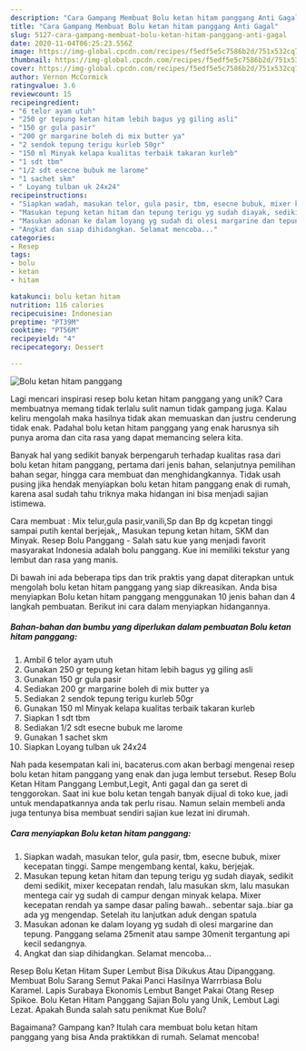 ```yaml
---
description: "Cara Gampang Membuat Bolu ketan hitam panggang Anti Gagal"
title: "Cara Gampang Membuat Bolu ketan hitam panggang Anti Gagal"
slug: 5127-cara-gampang-membuat-bolu-ketan-hitam-panggang-anti-gagal
date: 2020-11-04T06:25:23.556Z
image: https://img-global.cpcdn.com/recipes/f5edf5e5c7586b2d/751x532cq70/bolu-ketan-hitam-panggang-foto-resep-utama.jpg
thumbnail: https://img-global.cpcdn.com/recipes/f5edf5e5c7586b2d/751x532cq70/bolu-ketan-hitam-panggang-foto-resep-utama.jpg
cover: https://img-global.cpcdn.com/recipes/f5edf5e5c7586b2d/751x532cq70/bolu-ketan-hitam-panggang-foto-resep-utama.jpg
author: Vernon McCormick
ratingvalue: 3.6
reviewcount: 15
recipeingredient:
- "6 telor ayam utuh"
- "250 gr tepung ketan hitam lebih bagus yg giling asli"
- "150 gr gula pasir"
- "200 gr margarine boleh di mix butter ya"
- "2 sendok tepung terigu kurleb 50gr"
- "150 ml Minyak kelapa kualitas terbaik takaran kurleb"
- "1 sdt tbm"
- "1/2 sdt esecne bubuk me larome"
- "1 sachet skm"
- " Loyang tulban uk 24x24"
recipeinstructions:
- "Siapkan wadah, masukan telor, gula pasir, tbm, esecne bubuk, mixer kecepatan tinggi. Sampe mengembang kental, kaku, berjejak."
- "Masukan tepung ketan hitam dan tepung terigu yg sudah diayak, sedikit demi sedikit, mixer kecepatan rendah, lalu masukan skm, lalu masukan mentega cair yg sudah di campur dengan minyak kelapa. Mixer kecepatan rendah ya sampe dasar paling bawah.. sebentar saja..biar ga ada yg mengendap. Setelah itu lanjutkan aduk dengan spatula"
- "Masukan adonan ke dalam loyang yg sudah di olesi margarine dan tepung. Panggang selama 25menit atau sampe 30menit tergantung api kecil sedangnya."
- "Angkat dan siap dihidangkan. Selamat mencoba..."
categories:
- Resep
tags:
- bolu
- ketan
- hitam

katakunci: bolu ketan hitam 
nutrition: 116 calories
recipecuisine: Indonesian
preptime: "PT39M"
cooktime: "PT56M"
recipeyield: "4"
recipecategory: Dessert

---
```



![Bolu ketan hitam panggang](https://img-global.cpcdn.com/recipes/f5edf5e5c7586b2d/751x532cq70/bolu-ketan-hitam-panggang-foto-resep-utama.jpg)

Lagi mencari inspirasi resep bolu ketan hitam panggang yang unik? Cara membuatnya memang tidak terlalu sulit namun tidak gampang juga. Kalau keliru mengolah maka hasilnya tidak akan memuaskan dan justru cenderung tidak enak. Padahal bolu ketan hitam panggang yang enak harusnya sih punya aroma dan cita rasa yang dapat memancing selera kita.

Banyak hal yang sedikit banyak berpengaruh terhadap kualitas rasa dari bolu ketan hitam panggang, pertama dari jenis bahan, selanjutnya pemilihan bahan segar, hingga cara membuat dan menghidangkannya. Tidak usah pusing jika hendak menyiapkan bolu ketan hitam panggang enak di rumah, karena asal sudah tahu triknya maka hidangan ini bisa menjadi sajian istimewa.

Cara membuat : Mix telur,gula pasir,vanili,Sp dan Bp dg kcpetan tinggi sampai putih kental berjejak,, Masukan tepung ketan hitam, SKM dan Minyak. Resep Bolu Panggang - Salah satu kue yang menjadi favorit masyarakat Indonesia adalah bolu panggang. Kue ini memiliki tekstur yang lembut dan rasa yang manis.


Di bawah ini ada beberapa tips dan trik praktis yang dapat diterapkan untuk mengolah bolu ketan hitam panggang yang siap dikreasikan. Anda bisa menyiapkan Bolu ketan hitam panggang menggunakan 10 jenis bahan dan 4 langkah pembuatan. Berikut ini cara dalam menyiapkan hidangannya.

<!--inarticleads1-->

##### Bahan-bahan dan bumbu yang diperlukan dalam pembuatan Bolu ketan hitam panggang:

1. Ambil 6 telor ayam utuh
1. Gunakan 250 gr tepung ketan hitam lebih bagus yg giling asli
1. Gunakan 150 gr gula pasir
1. Sediakan 200 gr margarine boleh di mix butter ya
1. Sediakan 2 sendok tepung terigu kurleb 50gr
1. Gunakan 150 ml Minyak kelapa kualitas terbaik takaran kurleb
1. Siapkan 1 sdt tbm
1. Sediakan 1/2 sdt esecne bubuk me larome
1. Gunakan 1 sachet skm
1. Siapkan  Loyang tulban uk 24x24


Nah pada kesempatan kali ini, bacaterus.com akan berbagi mengenai resep bolu ketan hitam panggang yang enak dan juga lembut tersebut. Resep Bolu Ketan Hitam Panggang Lembut,Legit, Anti gagal dan ga seret di tenggorokan. Saat ini kue bolu ketan tengah banyak dijual di toko kue, jadi untuk mendapatkannya anda tak perlu risau. Namun selain membeli anda juga tentunya bisa membuat sendiri sajian kue lezat ini dirumah. 

<!--inarticleads2-->

##### Cara menyiapkan Bolu ketan hitam panggang:

1. Siapkan wadah, masukan telor, gula pasir, tbm, esecne bubuk, mixer kecepatan tinggi. Sampe mengembang kental, kaku, berjejak.
1. Masukan tepung ketan hitam dan tepung terigu yg sudah diayak, sedikit demi sedikit, mixer kecepatan rendah, lalu masukan skm, lalu masukan mentega cair yg sudah di campur dengan minyak kelapa. Mixer kecepatan rendah ya sampe dasar paling bawah.. sebentar saja..biar ga ada yg mengendap. Setelah itu lanjutkan aduk dengan spatula
1. Masukan adonan ke dalam loyang yg sudah di olesi margarine dan tepung. Panggang selama 25menit atau sampe 30menit tergantung api kecil sedangnya.
1. Angkat dan siap dihidangkan. Selamat mencoba...


Resep Bolu Ketan Hitam Super Lembut Bisa Dikukus Atau Dipanggang. Membuat Bolu Sarang Semut Pakai Panci Hasilnya Warrrbiasa Bolu Karamel. Lapis Surabaya Ekonomis Lembut Banget Pakai Otang Resep Spikoe. Bolu Ketan Hitam Panggang Sajian Bolu yang Unik, Lembut Lagi Lezat. Apakah Bunda salah satu penikmat Kue Bolu? 

Bagaimana? Gampang kan? Itulah cara membuat bolu ketan hitam panggang yang bisa Anda praktikkan di rumah. Selamat mencoba!
